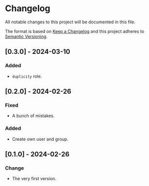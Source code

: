 # Changelog
All notable changes to this project will be documented in this file.

The format is based on [Keep a Changelog](http://keepachangelog.com/en/1.0.0/)
and this project adheres to [Semantic Versioning](http://semver.org/spec/v2.0.0.html).

## [0.3.0] - 2024-03-10
### Added
- `duplicity` role.

## [0.2.0] - 2024-02-26
### Fixed
- A bunch of mistakes.

### Added
- Create own user and group.

## [0.1.0] - 2024-02-26
### Change
- The very first version.
